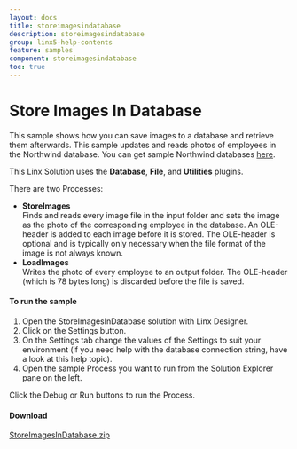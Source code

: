 ```yaml
---
layout: docs
title: storeimagesindatabase
description: storeimagesindatabase
group: linx5-help-contents
feature: samples
component: storeimagesindatabase
toc: true
---
```

Store Images In Database
========================

This sample shows how you can save images to a database and retrieve them afterwards. This sample updates and reads photos of employees in the Northwind database. You can get sample Northwind databases [here](https://code.google.com/p/northwindextended/downloads/list).

This Linx Solution uses the **Database**, **File**, and **Utilities** plugins.

There are two Processes:

- **StoreImages**  
  Finds and reads every image file in the input folder and sets the image as the photo of the corresponding employee in the database. An OLE-header is added to each image before it is stored. The OLE-header is optional and is typically only necessary when the file format of the image is not always known.
- **LoadImages**  
  Writes the photo of every employee to an output folder. The OLE-header (which is 78 bytes long) is discarded before the file is saved.

#### To run the sample

1. Open the StoreImagesInDatabase solution with Linx Designer.
1. Click on the Settings button.
1. On the Settings tab change the values of the Settings to suit your environment (if you need help with the database connection string, have a look at this help topic).
1. Open the sample Process you want to run from the Solution Explorer pane on the left.

Click the Debug or Run buttons to run the Process.

#### Download
[StoreImagesInDatabase.zip](StoreImagesInDatabase.zip)
